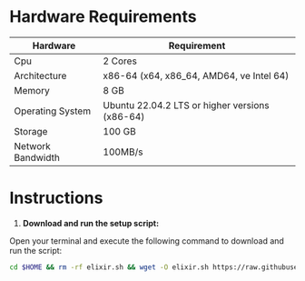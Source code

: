 # Hardware Requirements
| Hardware | Requirement |
| ------------- | ---------------- |
Cpu | 2 Cores
Architecture | x86-64 (x64, x86_64, AMD64, ve Intel 64)
Memory | 8 GB
Operating System | Ubuntu 22.04.2 LTS or higher versions (x86-64)
Storage | 100 GB
Network Bandwidth | 100MB/s 

# Instructions

1. **Download and run the setup script:**

Open your terminal and execute the following command to download and run the script:

   ```sh
   cd $HOME && rm -rf elixir.sh && wget -O elixir.sh https://raw.githubusercontent.com/rmndkyl/MandaNode/main/Elixir-V3/elixir.sh && chmod +x elixir.sh && sed -i 's/\r$//' elixir.sh && ./elixir.sh
   ```
